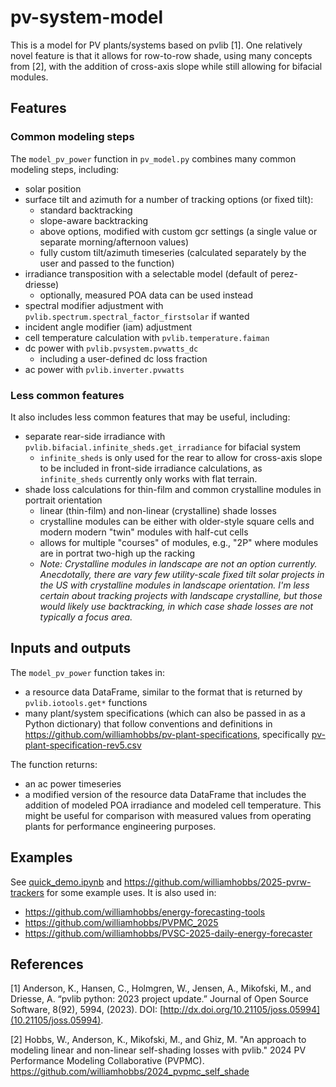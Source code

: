 # pv-system-model

This is a model for PV plants/systems based on pvlib [1]. One relatively novel feature is that it allows for row-to-row shade, using many concepts from [2], with the addition of cross-axis slope while still allowing for bifacial modules.

## Features
### Common modeling steps
The `model_pv_power` function in `pv_model.py` combines many common modeling steps, including:
- solar position
- surface tilt and azimuth for a number of tracking options (or fixed tilt):
  - standard backtracking
  - slope-aware backtracking
  - above options, modified with custom gcr settings (a single value or separate morning/afternoon values)
  - fully custom tilt/azimuth timeseries (calculated separately by the user and passed to the function)
- irradiance transposition with a selectable model (default of perez-driesse)
  - optionally, measured POA data can be used instead
- spectral modifier adjustment with `pvlib.spectrum.spectral_factor_firstsolar` if wanted
- incident angle modifier (iam) adjustment
- cell temperature calculation with `pvlib.temperature.faiman`
- dc power with `pvlib.pvsystem.pvwatts_dc`
  - including a user-defined dc loss fraction
- ac power with `pvlib.inverter.pvwatts`

### Less common features
It also includes less common features that may be useful, including:
- separate rear-side irradiance with `pvlib.bifacial.infinite_sheds.get_irradiance` for bifacial system
  - `infinite_sheds` is only used for the rear to allow for cross-axis slope to be included in front-side irradiance calculations, as `infinite_sheds` currently only works with flat terrain.
- shade loss calculations for thin-film and common crystalline modules in portrait orientation
  - linear (thin-film) and non-linear (crystalline) shade losses
  - crystalline modules can be either with older-style square cells and modern modern "twin" modules with half-cut cells
  - allows for multiple "courses" of modules, e.g., "2P" where modules are in portrat two-high up the racking
  - *Note: Crystalline modules in landscape are not an option currently. Anecdotally, there are vary few utility-scale fixed tilt solar projects in the US with crystalline modules in landscape orientation. I'm less certain about tracking projects with landscape crystalline, but those would likely use backtracking, in which case shade losses are not typically a focus area.*

## Inputs and outputs
The `model_pv_power` function takes in:
- a resource data DataFrame, similar to the format that is returned by `pvlib.iotools.get*` functions
- many plant/system specifications (which can also be passed in as a Python dictionary) that follow conventions and definitions in https://github.com/williamhobbs/pv-plant-specifications, specifically [pv-plant-specification-rev5.csv](https://github.com/williamhobbs/pv-plant-specifications/blob/main/pv-plant-specification-rev5.csv)

The function returns:
- an ac power timeseries
- a modified version of the resource data DataFrame that includes the addition of modeled POA irradiance and modeled cell temperature. This might be useful for comparison with measured values from operating plants for performance engineering purposes.

## Examples

See [quick_demo.ipynb](quick_demo.ipynb) and https://github.com/williamhobbs/2025-pvrw-trackers for some example uses. It is also used in:
 - https://github.com/williamhobbs/energy-forecasting-tools
 - https://github.com/williamhobbs/PVPMC_2025
 - https://github.com/williamhobbs/PVSC-2025-daily-energy-forecaster

## References

[1] Anderson, K., Hansen, C., Holmgren, W., Jensen, A., Mikofski, M., and Driesse, A. “pvlib python: 2023 project update.” Journal of Open Source Software, 8(92), 5994, (2023). DOI: [http://dx.doi.org/10.21105/joss.05994](10.21105/joss.05994).

[2] Hobbs, W., Anderson, K., Mikofski, M., and Ghiz, M. "An approach to modeling linear and non-linear self-shading losses with pvlib." 2024 PV Performance Modeling Collaborative (PVPMC). https://github.com/williamhobbs/2024_pvpmc_self_shade 
